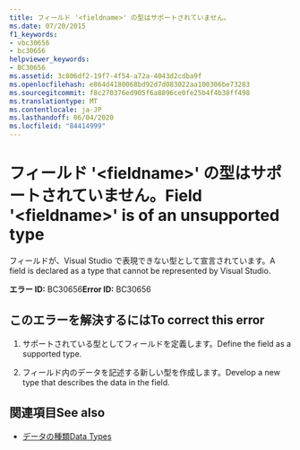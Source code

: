 ```yaml
---
title: フィールド '<fieldname>' の型はサポートされていません。
ms.date: 07/20/2015
f1_keywords:
- vbc30656
- bc30656
helpviewer_keywords:
- BC30656
ms.assetid: 3c806df2-19f7-4f54-a72a-4043d2cdba9f
ms.openlocfilehash: e864d4180068bd92d7d083022aa100306be73283
ms.sourcegitcommit: f8c270376ed905f6a8896ce0fe25b4f4b38ff498
ms.translationtype: MT
ms.contentlocale: ja-JP
ms.lasthandoff: 06/04/2020
ms.locfileid: "84414999"
---
```

# <a name="field-fieldname-is-of-an-unsupported-type"></a><span data-ttu-id="04568-102">フィールド '\<fieldname>' の型はサポートされていません。</span><span class="sxs-lookup"><span data-stu-id="04568-102">Field '\<fieldname>' is of an unsupported type</span></span>
<span data-ttu-id="04568-103">フィールドが、Visual Studio で表現できない型として宣言されています。</span><span class="sxs-lookup"><span data-stu-id="04568-103">A field is declared as a type that cannot be represented by Visual Studio.</span></span>  
  
 <span data-ttu-id="04568-104">**エラー ID:** BC30656</span><span class="sxs-lookup"><span data-stu-id="04568-104">**Error ID:** BC30656</span></span>  
  
## <a name="to-correct-this-error"></a><span data-ttu-id="04568-105">このエラーを解決するには</span><span class="sxs-lookup"><span data-stu-id="04568-105">To correct this error</span></span>  
  
1. <span data-ttu-id="04568-106">サポートされている型としてフィールドを定義します。</span><span class="sxs-lookup"><span data-stu-id="04568-106">Define the field as a supported type.</span></span>  
  
2. <span data-ttu-id="04568-107">フィールド内のデータを記述する新しい型を作成します。</span><span class="sxs-lookup"><span data-stu-id="04568-107">Develop a new type that describes the data in the field.</span></span>  
  
## <a name="see-also"></a><span data-ttu-id="04568-108">関連項目</span><span class="sxs-lookup"><span data-stu-id="04568-108">See also</span></span>

- [<span data-ttu-id="04568-109">データの種類</span><span class="sxs-lookup"><span data-stu-id="04568-109">Data Types</span></span>](../language-reference/data-types/index.md)
